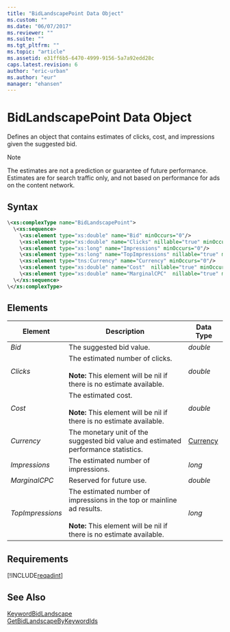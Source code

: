 ```yaml
---
title: "BidLandscapePoint Data Object"
ms.custom: ""
ms.date: "06/07/2017"
ms.reviewer: ""
ms.suite: ""
ms.tgt_pltfrm: ""
ms.topic: "article"
ms.assetid: e31ff6b5-6470-4999-9156-5a7a92edd28c
caps.latest.revision: 6
author: "eric-urban"
ms.author: "eur"
manager: "ehansen"
---
```

# BidLandscapePoint Data Object
Defines an object that contains estimates of clicks, cost, and impressions  given the suggested bid.

> [!NOTE]
> The estimates are not a prediction or guarantee of future performance. Estimates are for search traffic only, and not based on performance for ads on the content network.

## Syntax

```xml
\<xs:complexType name="BidLandscapePoint">
  \<xs:sequence>
    \<xs:element type="xs:double" name="Bid" minOccurs="0"/>
    \<xs:element type="xs:double" name="Clicks" nillable="true" minOccurs="0"/>
    \<xs:element type="xs:long" name="Impressions" minOccurs="0"/>
    \<xs:element type="xs:long" name="TopImpressions" nillable="true" minOccurs="0"/>
    \<xs:element type="tns:Currency" name="Currency" minOccurs="0"/>
    \<xs:element type="xs:double" name="Cost"  nillable="true" minOccurs="0"/>
    \<xs:element type="xs:double" name="MarginalCPC"  nillable="true" minOccurs="0"/>
  \</xs:sequence>
\</xs:complexType>
```

## <a name="Elements"></a>Elements

|Element|Description|Data Type|
|-----------|---------------|-------------|
|*Bid*|The suggested bid value.|*double*|
|*Clicks*|The estimated number of clicks.<br /><br />**Note:** This element will be nil if there is no estimate available.|*double*|
|*Cost*|The estimated cost.<br /><br />**Note:** This element will be nil if there is no estimate available.|*double*|
|*Currency*|The monetary unit of the suggested bid value and estimated performance statistics.|[Currency](../adinsight-api/currency-value-set.md)|
|*Impressions*|The estimated number of impressions.|*long*|
|*MarginalCPC*|Reserved for future use.|*double*|
|*TopImpressions*|The estimated number of impressions in the top or mainline ad results.<br /><br />**Note:** This element will be nil if there is no estimate available.|*long*|

## Requirements
[!INCLUDE[reqadint](../adinsight-api/includes/reqadint.md)]
## See Also
[KeywordBidLandscape](../adinsight-api/keywordbidlandscape-data-object.md)  
[GetBidLandscapeByKeywordIds](../adinsight-api/getbidlandscapebykeywordids-service-operation.md)  

